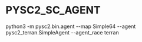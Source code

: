 # PYSC2_SC_AGENT
python3 -m pysc2.bin.agent --map Simple64 --agent pysc2_terran.SimpleAgent --agent_race terran


